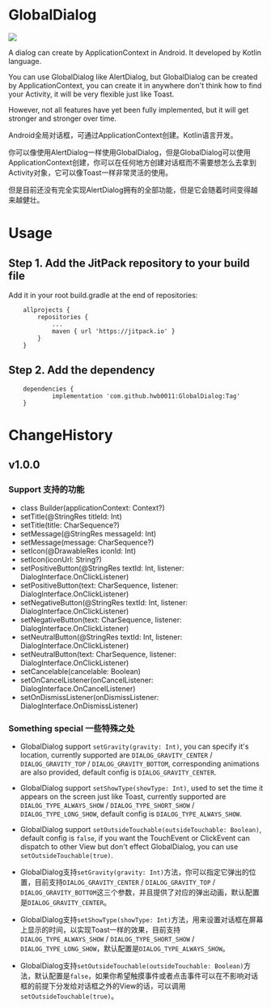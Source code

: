 # GlobalDialog

[![](https://jitpack.io/v/hwb0011/GlobalDialog.svg)](https://jitpack.io/#hwb0011/GlobalDialog)

A dialog can create by ApplicationContext in Android. It developed by Kotlin language.

You can use GlobalDialog like AlertDialog, but GlobalDialog can be created by ApplicationContext, you can create it in anywhere don't think how to find your Activity, it will be very flexible just like Toast.

However, not all features have yet been fully implemented, but it will get stronger and stronger over time.

Android全局对话框，可通过ApplicationContext创建。Kotlin语言开发。

你可以像使用AlertDialog一样使用GlobalDialog，但是GlobalDialog可以使用ApplicationContext创建，你可以在任何地方创建对话框而不需要想怎么去拿到Activity对象，它可以像Toast一样非常灵活的使用。

但是目前还没有完全实现AlertDialog拥有的全部功能，但是它会随着时间变得越来越健壮。

# Usage

##  Step 1. Add the JitPack repository to your build file

Add it in your root build.gradle at the end of repositories:
```
	allprojects {
		repositories {
			...
			maven { url 'https://jitpack.io' }
		}
	}
```

##  Step 2. Add the dependency

```
	dependencies {
	        implementation 'com.github.hwb0011:GlobalDialog:Tag'
	}
```

# ChangeHistory

## v1.0.0

### Support   支持的功能

* class Builder(applicationContext: Context?)
* setTitle(@StringRes titleId: Int)
* setTitle(title: CharSequence?)
* setMessage(@StringRes messageId: Int)
* setMessage(message: CharSequence?)
* setIcon(@DrawableRes iconId: Int)
* setIcon(iconUrl: String?)
* setPositiveButton(@StringRes textId: Int, listener: DialogInterface.OnClickListener)
* setPositiveButton(text: CharSequence, listener: DialogInterface.OnClickListener)
* setNegativeButton(@StringRes textId: Int, listener: DialogInterface.OnClickListener)
* setNegativeButton(text: CharSequence, listener: DialogInterface.OnClickListener)
* setNeutralButton(@StringRes textId: Int, listener: DialogInterface.OnClickListener)
* setNeutralButton(text: CharSequence, listener: DialogInterface.OnClickListener)
* setCancelable(cancelable: Boolean)
* setOnCancelListener(onCancelListener: DialogInterface.OnCancelListener)
* setOnDismissListener(onDismissListener: DialogInterface.OnDismissListener)

### Something special   一些特殊之处

* GlobalDialog support `setGravity(gravity: Int)`, you can specify it's location, currently supported are `DIALOG_GRAVITY_CENTER` / `DIALOG_GRAVITY_TOP` / `DIALOG_GRAVITY_BOTTOM`, corresponding animations are also provided, default config is `DIALOG_GRAVITY_CENTER`.
* GlobalDialog support `setShowType(showType: Int)`, used to set the time it appears on the screen just like Toast, currently supported are `DIALOG_TYPE_ALWAYS_SHOW` / `DIALOG_TYPE_SHORT_SHOW` / `DIALOG_TYPE_LONG_SHOW`, default config is `DIALOG_TYPE_ALWAYS_SHOW`.
* GlobalDialog support `setOutsideTouchable(outsideTouchable: Boolean)`, default config is `false`, if you want the TouchEvent or ClickEvent can dispatch to other View but don't effect GlobalDialog, you can use `setOutsideTouchable(true)`.

* GlobalDialog支持`setGravity(gravity: Int)`方法，你可以指定它弹出的位置，目前支持`DIALOG_GRAVITY_CENTER` / `DIALOG_GRAVITY_TOP` / `DIALOG_GRAVITY_BOTTOM`这三个参数，并且提供了对应的弹出动画，默认配置是`DIALOG_GRAVITY_CENTER`。
* GlobalDialog支持`setShowType(showType: Int)`方法，用来设置对话框在屏幕上显示的时间，以实现Toast一样的效果，目前支持`DIALOG_TYPE_ALWAYS_SHOW` / `DIALOG_TYPE_SHORT_SHOW` / `DIALOG_TYPE_LONG_SHOW`，默认配置是`DIALOG_TYPE_ALWAYS_SHOW`。
* GlobalDialog支持`setOutsideTouchable(outsideTouchable: Boolean)`方法，默认配置是`false`，如果你希望触摸事件或者点击事件可以在不影响对话框的前提下分发给对话框之外的View的话，可以调用`setOutsideTouchable(true)`。
